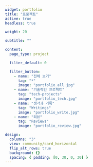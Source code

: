 ```yaml
---
widget: portfolio
title: "프로젝트"
active: true
headless: true

weight: 20

subtitle: ""

content:
  page_type: project

  filter_default: 0

  filter_button:
    - name: "전체 보기"
      tag: "*"
      image: "portfolio_all.jpg"
    - name: "기술적인 프로젝트"
      tag: "tech-projects"
      image: "portfolio_tech.jpg"
    - name: "생각과 기록"
      tag: "Writings"
      image: "portfolio_write.jpg"
    - name: "리뷰"
      tag: "Reviews"
      image: "portfolio_review.jpg"

design:
  columns: "3"
  view: community/card_horizontal
  flip_alt_rows: true
  background: {}
  spacing: { padding: [0, 30, 0, 30] }
---
```

